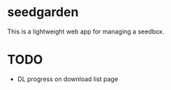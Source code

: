 # seedgarden

This is a lightweight web app for managing a seedbox.

# TODO

 * DL progress on download list page
